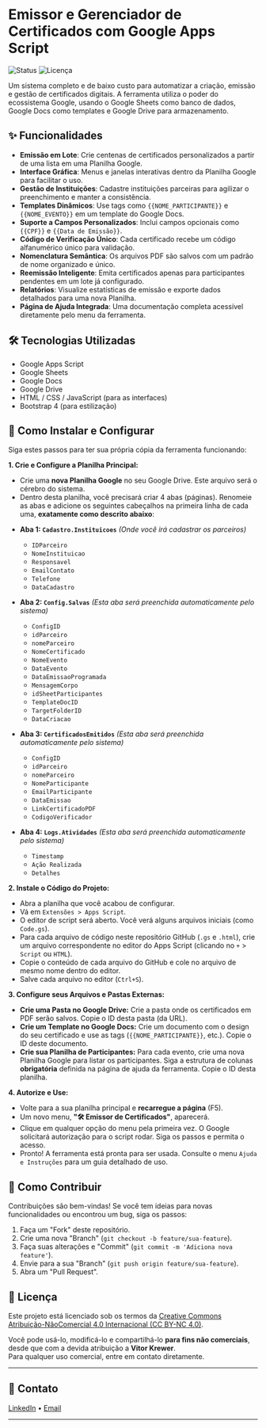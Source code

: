 # Emissor e Gerenciador de Certificados com Google Apps Script

![Status](https://img.shields.io/badge/status-funcional-brightgreen)
![Licença](https://img.shields.io/badge/licen%C3%A7a-MIT-blue)

Um sistema completo e de baixo custo para automatizar a criação, emissão e gestão de certificados digitais. A ferramenta utiliza o poder do ecossistema Google, usando o Google Sheets como banco de dados, Google Docs como templates e Google Drive para armazenamento.

## ✨ Funcionalidades

- **Emissão em Lote**: Crie centenas de certificados personalizados a partir de uma lista em uma Planilha Google.
- **Interface Gráfica**: Menus e janelas interativas dentro da Planilha Google para facilitar o uso.
- **Gestão de Instituições**: Cadastre instituições parceiras para agilizar o preenchimento e manter a consistência.
- **Templates Dinâmicos**: Use tags como `{{NOME_PARTICIPANTE}}` e `{{NOME_EVENTO}}` em um template do Google Docs.
- **Suporte a Campos Personalizados**: Inclui campos opcionais como `{{CPF}}` e `{{Data de Emissão}}`.
- **Código de Verificação Único**: Cada certificado recebe um código alfanumérico único para validação.
- **Nomenclatura Semântica**: Os arquivos PDF são salvos com um padrão de nome organizado e único.
- **Reemissão Inteligente**: Emita certificados apenas para participantes pendentes em um lote já configurado.
- **Relatórios**: Visualize estatísticas de emissão e exporte dados detalhados para uma nova Planilha.
- **Página de Ajuda Integrada**: Uma documentação completa acessível diretamente pelo menu da ferramenta.

## 🛠️ Tecnologias Utilizadas

- Google Apps Script
- Google Sheets
- Google Docs
- Google Drive
- HTML / CSS / JavaScript (para as interfaces)
- Bootstrap 4 (para estilização)

## 🚀 Como Instalar e Configurar

Siga estes passos para ter sua própria cópia da ferramenta funcionando:

**1. Crie e Configure a Planilha Principal:**
   - Crie uma **nova Planilha Google** no seu Google Drive. Este arquivo será o cérebro do sistema.
   - Dentro desta planilha, você precisará criar 4 abas (páginas). Renomeie as abas e adicione os seguintes cabeçalhos na primeira linha de cada uma, **exatamente como descrito abaixo**:

   * **Aba 1: `Cadastro.Instituicoes`**
       *(Onde você irá cadastrar os parceiros)*
       - `IDParceiro`
       - `NomeInstituicao`
       - `Responsavel`
       - `EmailContato`
       - `Telefone`
       - `DataCadastro`

   * **Aba 2: `Config.Salvas`**
       *(Esta aba será preenchida automaticamente pelo sistema)*
       - `ConfigID`
       - `idParceiro`
       - `nomeParceiro`
       - `NomeCertificado`
       - `NomeEvento`
       - `DataEvento`
       - `DataEmissaoProgramada`
       - `MensagemCorpo`
       - `idSheetParticipantes`
       - `TemplateDocID`
       - `TargetFolderID`
       - `DataCriacao`

   * **Aba 3: `CertificadosEmitidos`**
       *(Esta aba será preenchida automaticamente pelo sistema)*
       - `ConfigID`
       - `idParceiro`
       - `nomeParceiro`
       - `NomeParticipante`
       - `EmailParticipante`
       - `DataEmissao`
       - `LinkCertificadoPDF`
       - `CodigoVerificador`

   * **Aba 4: `Logs.Atividades`**
       *(Esta aba será preenchida automaticamente pelo sistema)*
       - `Timestamp`
       - `Ação Realizada`
       - `Detalhes`

**2. Instale o Código do Projeto:**
   - Abra a planilha que você acabou de configurar.
   - Vá em `Extensões > Apps Script`.
   - O editor de script será aberto. Você verá alguns arquivos iniciais (como `Code.gs`).
   - Para cada arquivo de código neste repositório GitHub (`.gs` e `.html`), crie um arquivo correspondente no editor do Apps Script (clicando no `+` > `Script` ou `HTML`).
   - Copie o conteúdo de cada arquivo do GitHub e cole no arquivo de mesmo nome dentro do editor.
   - Salve cada arquivo no editor (`Ctrl+S`).

**3. Configure seus Arquivos e Pastas Externas:**
   - **Crie uma Pasta no Google Drive:** Crie a pasta onde os certificados em PDF serão salvos. Copie o ID desta pasta (da URL).
   - **Crie um Template no Google Docs:** Crie um documento com o design do seu certificado e use as tags (`{{NOME_PARTICIPANTE}}`, etc.). Copie o ID deste documento.
   - **Crie sua Planilha de Participantes:** Para cada evento, crie uma nova Planilha Google para listar os participantes. Siga a estrutura de colunas **obrigatória** definida na página de ajuda da ferramenta. Copie o ID desta planilha.

**4. Autorize e Use:**
   - Volte para a sua planilha principal e **recarregue a página** (F5).
   - Um novo menu, **"🛠️ Emissor de Certificados"**, aparecerá.
   - Clique em qualquer opção do menu pela primeira vez. O Google solicitará autorização para o script rodar. Siga os passos e permita o acesso.
   - Pronto! A ferramenta está pronta para ser usada. Consulte o menu `Ajuda e Instruções` para um guia detalhado de uso.

## 🤝 Como Contribuir

Contribuições são bem-vindas! Se você tem ideias para novas funcionalidades ou encontrou um bug, siga os passos:

1.  Faça um "Fork" deste repositório.
2.  Crie uma nova "Branch" (`git checkout -b feature/sua-feature`).
3.  Faça suas alterações e "Commit" (`git commit -m 'Adiciona nova feature'`).
4.  Envie para a sua "Branch" (`git push origin feature/sua-feature`).
5.  Abra um "Pull Request".

## 📄 Licença

Este projeto está licenciado sob os termos da [Creative Commons Atribuição-NãoComercial 4.0 Internacional (CC BY-NC 4.0)](https://creativecommons.org/licenses/by-nc/4.0/).

Você pode usá-lo, modificá-lo e compartilhá-lo **para fins não comerciais**, desde que com a devida atribuição a **Vitor Krewer**.  
Para qualquer uso comercial, entre em contato diretamente.

---

## 🤝 Contato

[LinkedIn](https://www.linkedin.com/in/vitorkrewer) • [Email](mailto:vitormkrewer@gmail.com)

---
